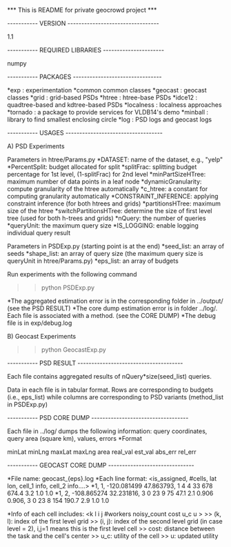 *** This is README for private geocrowd project ***

----------- VERSION ---------------------------------

1.1

----------- REQUIRED LIBRARIES ----------------------

numpy

----------- PACKAGES --------------------------------

*exp
    : experimentation
*common
    common classes
*geocast
    : geocast classes
*grid
    : grid-based PSDs
*htree
    : htree-base PSDs
*idce12
    : quadtree-based and kdtree-based PSDs
*localness
    : localness approaches
*tornado
    : a package to provide services for VLDB14's demo
*minball
    : library to find smallest enclosing circle
*log
    : PSD logs and geocast logs

----------- USAGES -----------------------------------

A) PSD Experiments

Parameters in htree/Params.py
    *DATASET: name of the dataset, e.g., "yelp"
    *PercentSplit: budget allocated for split
    *splitFrac: splitting budget percentage for 1st level, (1-splitFrac) for 2nd level
    *minPartSizeHTree: maximum number of data points in a leaf node
    *dynamicGranularity: compute granularity of the htree automatically
    *c_htree: a constant for computing granularity automatically
    *CONSTRAINT_INFERENCE: applying constraint inference (for both htrees and grids)
    *partitionsHTree: maximum size of the htree
    *switchPartitionsHTree: determine the size of first level tree (used for both h-trees and grids)
    *nQuery: the number of queries
    *queryUnit: the maximum query size
    *IS_LOGGING: enable logging individual query result

Parameters in PSDExp.py (starting point is at the end)
    *seed_list: an array of seeds
    *shape_list: an array of query size (the maximum query size is queryUnit in htree/Params.py)
    *eps_list: an array of budgets

Run experiments with the following command
>> python PSDExp.py

*The aggregated estimation error is in the corresponding folder in ../output/ (see the PSD RESULT)
*The core dump estimation error is in folder ../log/. Each file is associated with a method. (see the CORE DUMP)
*The debug file is in exp/debug.log

B) Geocast Experiments
>> python GeocastExp.py

----------- PSD RESULT --------------------------------------

Each file contains aggregated results of nQuery*size(seed_list) queries.

Data in each file is in tabular format. Rows are corresponding to budgets (i.e., eps_list) 
while columns are corresponding to PSD variants (method_list in PSDExp.py)

----------- PSD CORE DUMP -----------------------------------

Each file in ../log/ dumps the following information: query coordinates, query area (square km), values,  errors
*Format

minLat    minLng    maxLat    maxLng    area    real_val    est_val    abs_err    rel_err

----------- GEOCAST CORE DUMP -------------------------------

*File name: geocast_{eps}.log
*Each line format: <is_assigned, #cells, lat lon, cell_1 info, cell_2 info....>
*1, 1, -120.081499 47.863793, 1 4 4 33 678 674.4 3.2 1.0 1.0
*1, 2, -108.865274 32.231816, 3 0 23 9 75 47.1 2.1 0.906 0.906, 3 0 23 8 154 190.7 2.9 1.0 1.0

*Info of each cell includes: <k l i j  #workers noisy_count cost u_c u  >
    >> (k, l): index of the first level grid
    >> (i, j): index of the second level grid (in case level = 2), i,j=1 means this is the first level cell
    >> cost: distance between the task and the cell's center
    >> u_c: utility of the cell
    >> u: updated utility